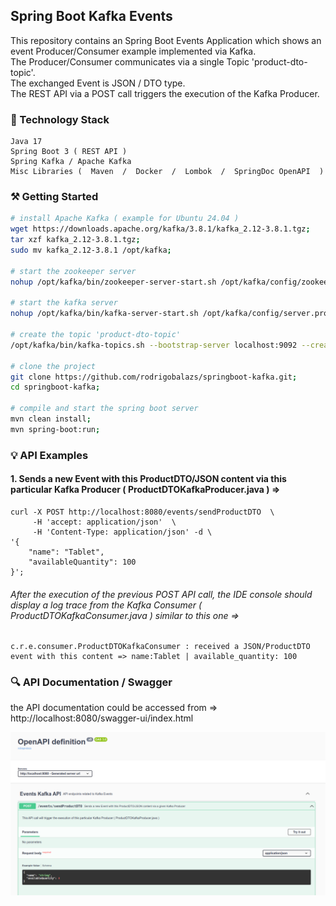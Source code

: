 ## Spring Boot Kafka Events
This repository contains an Spring Boot Events Application which shows an event Producer/Consumer example implemented via Kafka.<br/>
The Producer/Consumer communicates via a single Topic 'product-dto-topic'.<br/>
The exchanged Event is JSON / DTO type.<br/>
The REST API via a POST call triggers the execution of the Kafka Producer.

### 🔧 Technology Stack

```
Java 17
Spring Boot 3 ( REST API )
Spring Kafka / Apache Kafka
Misc Libraries (  Maven  /  Docker  /  Lombok  /  SpringDoc OpenAPI  )
```

### ⚒️ Getting Started

```bash
# install Apache Kafka ( example for Ubuntu 24.04 )
wget https://downloads.apache.org/kafka/3.8.1/kafka_2.12-3.8.1.tgz;
tar xzf kafka_2.12-3.8.1.tgz;
sudo mv kafka_2.12-3.8.1 /opt/kafka;

# start the zookeeper server
nohup /opt/kafka/bin/zookeeper-server-start.sh /opt/kafka/config/zookeeper.properties &>/dev/null &

# start the kafka server
nohup /opt/kafka/bin/kafka-server-start.sh /opt/kafka/config/server.properties &>/dev/null &

# create the topic 'product-dto-topic'
/opt/kafka/bin/kafka-topics.sh --bootstrap-server localhost:9092 --create --topic product-dto-topic;

# clone the project
git clone https://github.com/rodrigobalazs/springboot-kafka.git;
cd springboot-kafka;

# compile and start the spring boot server
mvn clean install;
mvn spring-boot:run;
```

### 💡 API Examples

#### 1. Sends a new Event with this ProductDTO/JSON content via this particular Kafka Producer ( ProductDTOKafkaProducer.java ) =>
```
curl -X POST http://localhost:8080/events/sendProductDTO  \
     -H 'accept: application/json'  \
     -H 'Content-Type: application/json' -d \
'{
    "name": "Tablet",
    "availableQuantity": 100
}';
```

###### After the execution of the previous POST API call, the IDE console should display a log trace from the Kafka Consumer ( ProductDTOKafkaConsumer.java ) similar to this one =>
```
c.r.e.consumer.ProductDTOKafkaConsumer : received a JSON/ProductDTO event with this content => name:Tablet | available_quantity: 100
```

### 🔍 API Documentation / Swagger

the API documentation could be accessed from => http://localhost:8080/swagger-ui/index.html

![](https://github.com/rodrigobalazs/springboot-kafka/blob/main/src/main/resources/static/events_api_swagger.png)